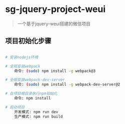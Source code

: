 ﻿# sg-jquery-project-weui

> 一个基于jquery-weui搭建的微信项目

## 项目初始化步骤

``` bash

# 安装nodejs环境

# 全局安装webpack
    命令: (sudo) npm install -g webpack@3

# 全局安装webpack-dev-server
    命令: (sudo) npm install -g webpack-dev-server@2

# 在项目根目录执行npm初始化
    命令: npm install

# 启动项目
    开发模式: npm run dev
    生产模式: npm run build

```

